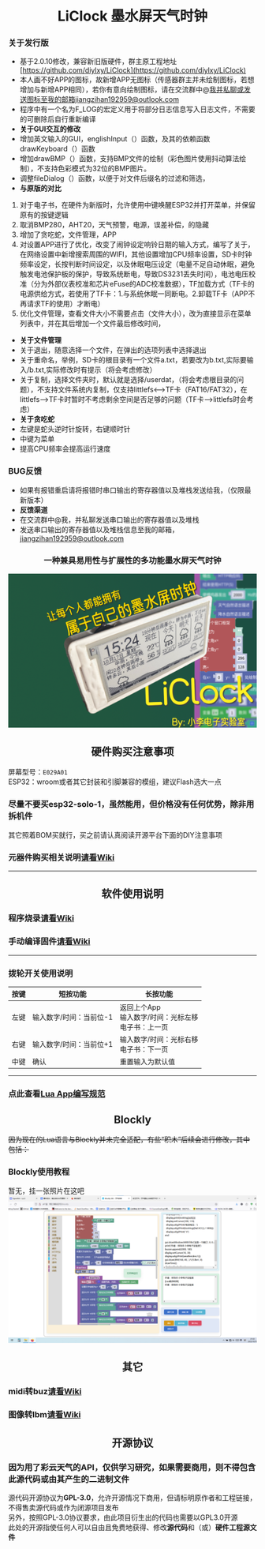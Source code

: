 # <center>LiClock 墨水屏天气时钟

###  **关于发行版** 
- 基于2.0.10修改，兼容新旧版硬件，群主原工程地址[https://github.com/diylxy/LiClock](https://github.com/diylxy/LiClock)
- 本人画不好APP的图标，故新增APP无图标（传感器群主并未绘制图标，若想增加与新增APP相同），若你有意向绘制图标，请在交流群中@我并私聊或发送图标至我的邮箱jiangzihan192959@outlook.com
- 程序中有一个名为F_LOG的宏定义用于将部分日志信息写入日志文件，不需要的可删除后自行重新编译
-  **关于GUI交互的修改**
-  增加英文输入的GUI，englishInput（）函数，及其的依赖函数drawKeyboard（）函数
-  增加drawBMP（）函数，支持BMP文件的绘制（彩色图片使用抖动算法绘制），不支持色彩模式为32位的BMP图片。
-  调整fileDialog（）函数，以便于对文件后缀名的过滤和筛选，
-  **与原版的对比** 
1. 对于电子书，在硬件为新版时，允许使用中键唤醒ESP32并打开菜单，并保留原有的按键逻辑
2. 取消BMP280，AHT20，天气预警，电源，误差补偿，的隐藏
3. 增加了贪吃蛇，文件管理，APP
4. 对设置APP进行了优化，改变了闹钟设定响铃日期的输入方式，编写了关于，在网络设置中新增搜索周围的WIFI，其他设置增加CPU频率设置，SD卡时钟频率设定，长按判断时间设定，以及休眠电压设定（电量不足自动休眠，避免触发电池保护板的保护，导致系统断电，导致DS3231丢失时间），电池电压校准（分为外部仪表校准和芯片eFuse的ADC校准数据），TF加载方式（TF卡的电源供给方式，若使用了TF卡：1.与系统休眠一同断电。2.卸载TF卡（APP不再请求TF的使用）才断电）
5. 优化文件管理，查看文件大小不需要点击（文件大小），改为直接显示在菜单列表中，并在其后增加一个文件最后修改时间，
-  **关于文件管理** 
- 关于退出，随意选择一个文件，在弹出的选项列表中选择退出
- 关于重命名，举例，SD卡的根目录有一个文件a.txt，若要改为b.txt,实际要输入/b.txt,实际修改时有提示（将会考虑修改）
- 关于复制，选择文件夹时，默认就是选择/userdat，（将会考虑根目录的问题），不支持文件系统内复制，仅支持littlefs<-->TF卡（FAT16/FAT32），在littlefs-->TF卡时暂时不考虑剩余空间是否足够的问题（TF卡-->littlefs时会考虑）
-  **关于贪吃蛇** 
- 左键是蛇头逆时针旋转，右键顺时针
- 中键为菜单
- 提高CPU频率会提高运行速度 
### BUG反馈
- 如果有报错重启请将报错时串口输出的寄存器值以及堆栈发送给我，（仅限最新版本）
-  **反馈渠道** 
- 在交流群中@我，并私聊发送串口输出的寄存器值以及堆栈
- 发送串口输出的寄存器值以及堆栈信息至我的邮箱，jiangzihan192959@outlook.com
### <center>一种兼具易用性与扩展性的多功能墨水屏天气时钟 
![封面](images/封面.png)
## <center>硬件购买注意事项
屏幕型号：`E029A01`  
ESP32：wroom或者其它封装和引脚兼容的模组，建议Flash选大一点  
### **尽量不要买esp32-solo-1，虽然能用，但价格没有任何优势，除非用拆机件**  
其它照着BOM买就行，买之前请认真阅读开源平台下面的DIY注意事项  
### 元器件购买相关说明[请看Wiki](https://github.com/diylxy/LiClock/wiki/%E5%85%83%E5%99%A8%E4%BB%B6%E8%B4%AD%E4%B9%B0)
---
## <center>软件使用说明

### 程序烧录[请看Wiki](https://github.com/diylxy/LiClock/wiki/%E5%9B%BA%E4%BB%B6%E7%83%A7%E5%BD%95)  

### 手动编译固件[请看Wiki](https://github.com/diylxy/LiClock/wiki/%E6%89%8B%E5%8A%A8%E7%BC%96%E8%AF%91%E5%9B%BA%E4%BB%B6)  

---
### 拨轮开关使用说明
|  按键   | 短按功能  | 长按功能 |
|  ----  | ----  | ---- |
| 左键  | 输入数字/时间：当前位-1 | 返回上个App<br/>输入数字/时间：光标左移<br/>电子书：上一页 |
| 右键  | 输入数字/时间：当前位+1 | 输入数字/时间：光标右移<br/>电子书：下一页|
| 中键  | 确认 | 重置输入为默认值 |
---
### 点此查看[Lua App编写规范](src/lua/README.md)  

## <center>Blockly
~~因为现在的Lua语言与Blockly并未完全适配，有些“积木”后续会进行修改，其中包括：~~  

### Blockly使用教程  
暂无，挂一张照片在这吧  
![封面](images/Blockly屏幕截图.png)

## <center>其它
### midi转buz[请看Wiki](https://github.com/diylxy/LiClock/wiki/midi%E8%BD%ACbuz)  

### 图像转lbm[请看Wiki](https://github.com/diylxy/LiClock/wiki/%E5%9B%BE%E5%83%8F%E8%BD%AClbm)  

## <center> 开源协议
### 因为用了彩云天气的API，仅供学习研究，如果需要商用，则不得包含此源代码或由其产生的二进制文件  
源代码开源协议为**GPL-3.0**，允许开源情况下商用，但请标明原作者和工程链接，不得售卖源代码或作为闭源项目发布  
另外，按照GPL-3.0协议要求，由此项目衍生出的代码也需要以GPL3.0开源  
此处的开源指使任何人可以自由且免费地获得、修改**源代码**和（或）**硬件工程源文件**  
